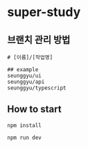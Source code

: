 # super-study

## 브랜치 관리 방법
```shell
# [이름]/[작업명]

## example
seunggyu/ui
seunggyu/api
seunggyu/typescript
```

## How to start
```shell
npm install

npm run dev
```
